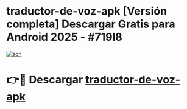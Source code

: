 # traductor-de-voz-apk  [Versión completa] Descargar Gratis para Android 2025 - #719l8

[![acn](https://github.com/user-attachments/assets/0f9c940e-d8b0-45ae-aac7-cd30a18b3e1c)](https://apps.freeplayer.one?title=traductor-de-voz-apk&ref=9F)

# 👉🔴 Descargar [traductor-de-voz-apk](https://apps.freeplayer.one?title=traductor-de-voz-apk&ref=9F)